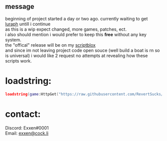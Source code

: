 ## message
beginning of project started a day or two ago. currently waiting to get [luraph](https://lura.ph/) untill i continue  
as this is a wip expect changed, more games, patches, ect.  
i also should mention i would prefer to keep this **free** without any key system.  
the "offical" release will be on my [scriptblox](https://scriptblox.com/u/Exxen)  
and since im not leaving project code open souce (well build a boat is rn so is universal) i would like 2 request no attempts at revealing how these scripts work.
# loadstring:
```lua
loadstring(game:HttpGet("https://raw.githubusercontent.com/RevertSucks/PartyTime/main/Main.lua"))()
```
# contact:
Discord: Exxen#0001  
Email: exxen@cock.li
